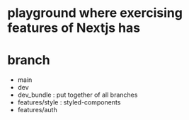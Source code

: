 # playground where exercising features of Nextjs has

# branch

- main
- dev
- dev_bundle : put together of all branches
- features/style : styled-components
- features/auth

